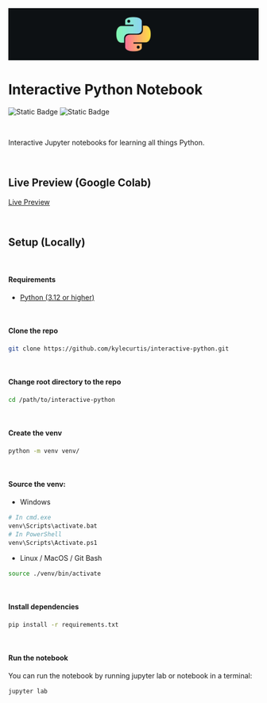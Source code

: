 <img src="https://github.com/kylecurtis/interactive-python/blob/main/images/python-bg.jpeg?raw=true">

# Interactive Python Notebook

![Static Badge](https://img.shields.io/badge/Python_Version-3.12+-yellow) ![Static Badge](https://img.shields.io/badge/Work_In_Progress-WIP-orange)

<br>

Interactive Jupyter notebooks for learning all things Python.

<br>

## Live Preview (Google Colab)

[Live Preview](https://colab.research.google.com/github/kylecurtis/interactive-python/blob/main/notebook.ipynb)

<br>

## Setup (Locally)

<br>

#### Requirements

- [Python (3.12 or higher)](https://www.python.org/downloads/)

<br>

#### Clone the repo

```bash
git clone https://github.com/kylecurtis/interactive-python.git
```

<br>

#### Change root directory to the repo

```bash
cd /path/to/interactive-python
```

<br>

#### Create the venv

```bash
python -m venv venv/
```

<br>

#### Source the venv:

- Windows
 
```bash
# In cmd.exe
venv\Scripts\activate.bat
# In PowerShell
venv\Scripts\Activate.ps1
```

- Linux / MacOS / Git Bash 
```bash
source ./venv/bin/activate
```

<br>

#### Install dependencies

```bash
pip install -r requirements.txt
```

<br>

#### Run the notebook

You can run the notebook by running jupyter lab or notebook in a terminal:

```bash
jupyter lab
```
